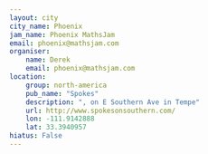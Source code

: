 ```yaml
---
layout: city                                           
city_name: Phoenix                                                               
jam_name: Phoenix MathsJam
email: phoenix@mathsjam.com
organiser:
    name: Derek
    email: phoenix@mathsjam.com
location:
    group: north-america
    pub_name: "Spokes"
    description: ", on E Southern Ave in Tempe"
    url: http://www.spokesonsouthern.com/
    lon: -111.9142888
    lat: 33.3940957
hiatus: False
---
```

